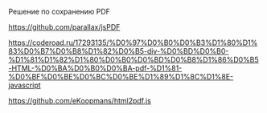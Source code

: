 Решение по сохранению PDF

https://github.com/parallax/jsPDF

https://coderoad.ru/17293135/%D0%97%D0%B0%D0%B3%D1%80%D1%83%D0%B7%D0%B8%D1%82%D0%B5-div-%D0%BD%D0%B0-%D1%81%D1%82%D1%80%D0%B0%D0%BD%D0%B8%D1%86%D0%B5-HTML-%D0%BA%D0%B0%D0%BA-pdf-%D1%81-%D0%BF%D0%BE%D0%BC%D0%BE%D1%89%D1%8C%D1%8E-javascript

https://github.com/eKoopmans/html2pdf.js